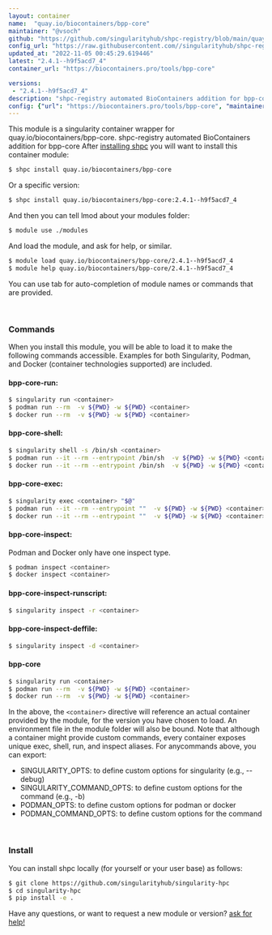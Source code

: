 ```yaml
---
layout: container
name:  "quay.io/biocontainers/bpp-core"
maintainer: "@vsoch"
github: "https://github.com/singularityhub/shpc-registry/blob/main/quay.io/biocontainers/bpp-core/container.yaml"
config_url: "https://raw.githubusercontent.com//singularityhub/shpc-registry/main/quay.io/biocontainers/bpp-core/container.yaml"
updated_at: "2022-11-05 00:45:29.619446"
latest: "2.4.1--h9f5acd7_4"
container_url: "https://biocontainers.pro/tools/bpp-core"

versions:
 - "2.4.1--h9f5acd7_4"
description: "shpc-registry automated BioContainers addition for bpp-core"
config: {"url": "https://biocontainers.pro/tools/bpp-core", "maintainer": "@vsoch", "description": "shpc-registry automated BioContainers addition for bpp-core", "latest": {"2.4.1--h9f5acd7_4": "sha256:18bf85db6e9a85269ccc2272901af7f0c997c17a2d0f8b9d0e6710c2b330357f"}, "tags": {"2.4.1--h9f5acd7_4": "sha256:18bf85db6e9a85269ccc2272901af7f0c997c17a2d0f8b9d0e6710c2b330357f"}, "docker": "quay.io/biocontainers/bpp-core"}
---
```


This module is a singularity container wrapper for quay.io/biocontainers/bpp-core.
shpc-registry automated BioContainers addition for bpp-core
After [installing shpc](#install) you will want to install this container module:


```bash
$ shpc install quay.io/biocontainers/bpp-core
```

Or a specific version:

```bash
$ shpc install quay.io/biocontainers/bpp-core:2.4.1--h9f5acd7_4
```

And then you can tell lmod about your modules folder:

```bash
$ module use ./modules
```

And load the module, and ask for help, or similar.

```bash
$ module load quay.io/biocontainers/bpp-core/2.4.1--h9f5acd7_4
$ module help quay.io/biocontainers/bpp-core/2.4.1--h9f5acd7_4
```

You can use tab for auto-completion of module names or commands that are provided.

<br>

### Commands

When you install this module, you will be able to load it to make the following commands accessible.
Examples for both Singularity, Podman, and Docker (container technologies supported) are included.

#### bpp-core-run:

```bash
$ singularity run <container>
$ podman run --rm  -v ${PWD} -w ${PWD} <container>
$ docker run --rm  -v ${PWD} -w ${PWD} <container>
```

#### bpp-core-shell:

```bash
$ singularity shell -s /bin/sh <container>
$ podman run --it --rm --entrypoint /bin/sh  -v ${PWD} -w ${PWD} <container>
$ docker run --it --rm --entrypoint /bin/sh  -v ${PWD} -w ${PWD} <container>
```

#### bpp-core-exec:

```bash
$ singularity exec <container> "$@"
$ podman run --it --rm --entrypoint ""  -v ${PWD} -w ${PWD} <container> "$@"
$ docker run --it --rm --entrypoint ""  -v ${PWD} -w ${PWD} <container> "$@"
```

#### bpp-core-inspect:

Podman and Docker only have one inspect type.

```bash
$ podman inspect <container>
$ docker inspect <container>
```

#### bpp-core-inspect-runscript:

```bash
$ singularity inspect -r <container>
```

#### bpp-core-inspect-deffile:

```bash
$ singularity inspect -d <container>
```



#### bpp-core

```bash
$ singularity run <container>
$ podman run --rm  -v ${PWD} -w ${PWD} <container>
$ docker run --rm  -v ${PWD} -w ${PWD} <container>
```


In the above, the `<container>` directive will reference an actual container provided
by the module, for the version you have chosen to load. An environment file in the
module folder will also be bound. Note that although a container
might provide custom commands, every container exposes unique exec, shell, run, and
inspect aliases. For anycommands above, you can export:

 - SINGULARITY_OPTS: to define custom options for singularity (e.g., --debug)
 - SINGULARITY_COMMAND_OPTS: to define custom options for the command (e.g., -b)
 - PODMAN_OPTS: to define custom options for podman or docker
 - PODMAN_COMMAND_OPTS: to define custom options for the command

<br>

### Install

You can install shpc locally (for yourself or your user base) as follows:

```bash
$ git clone https://github.com/singularityhub/singularity-hpc
$ cd singularity-hpc
$ pip install -e .
```

Have any questions, or want to request a new module or version? [ask for help!](https://github.com/singularityhub/singularity-hpc/issues)